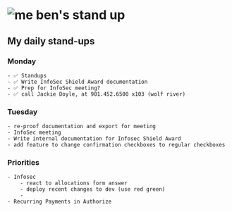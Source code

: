 # ![me](https://avatars2.githubusercontent.com/u/5232044?s=50&v=4) ben's stand up

## My daily stand-ups

### Monday

    - ✅ Standups
    - ✅ Write InfoSec Shield Award documentation
    - ✅ Prep for InfoSec meeting?
    - ✅ call Jackie Doyle, at 901.452.6500 x103 (wolf river)
### Tuesday
   
    - re-proof documentation and export for meeting
    - InfoSec meeting
    - Write internal documentation for Infosec Shield Award
    - add feature to change confirmation checkboxes to regular checkboxes
    
### Priorities 
   
    - Infosec
        - react to allocations form answer
        - deploy recent changes to dev (use red green)
        - 
    - Recurring Payments in Authorize
